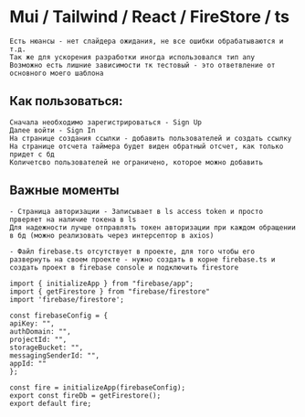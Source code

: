 # Mui / Tailwind / React / FireStore / ts
    Есть нюансы - нет слайдера ожидания, не все ошибки обрабатываются и т.д.
    Так же для ускорения разработки иногда использовался тип any 
    Возможно есть лишние зависимости тк тестовый - это ответвление от основного моего шаблона

## Как пользоваться:
    Сначала необходимо зарегистрироваться - Sign Up 
    Далее войти - Sign In
    На странице создания ссылки - добавить пользователей и создать ссылку
    На странице отсчета таймера будет виден обратный отсчет, как только придет с бд 
    Количетсво пользователей не ограничено, которое можно добавить

## Важные моменты
    - Страница авторизации - Записывает в ls access token и просто прверяет на наличие токена в ls
    Для надежности лучше отправлять токен авторизации при каждом обращении в бд (можно реализовать через интерсептор в axios)

    - Файл firebase.ts отсутствует в проекте, для того чтобы его развернуть на своем проекте - нужно создать в корне firebase.ts и создать проект в firebase console и подключить firestore
```
import { initializeApp } from "firebase/app";
import { getFirestore } from "firebase/firestore"
import 'firebase/firestore';

const firebaseConfig = {
apiKey: "",
authDomain: "",
projectId: "",
storageBucket: "",
messagingSenderId: "",
appId: ""
};

const fire = initializeApp(firebaseConfig);
export const fireDb = getFirestore();
export default fire;
```








